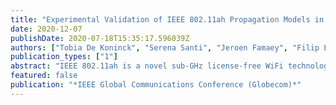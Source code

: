```yaml
---
title: "Experimental Validation of IEEE 802.11ah Propagation Models in Heterogeneous Smart City Environments"
date: 2020-12-07
publishDate: 2020-07-18T15:35:17.596039Z
authors: ["Tobia De Koninck", "Serena Santi", "Jeroen Famaey", "Filip Lemic"]
publication_types: ["1"]
abstract: "IEEE 802.11ah is a novel sub-GHz license-free WiFi technology that is of great interest for Smart Cities, primarily due to its long range, low energy consumption, reliability, and ubiquitousness. To guarantee a long lifetime of battery-powered IEEE 802.ah Mobile Terminals (MTs), network discovery-based on beaconing and probing should ideally be avoided. Alternative discovery approaches heavily rely on crowd-sourcing, which in turn relies on propagation modeling. Due to the novelty of IEEE 802.11ah, the accuracy of the available propagation models is currently all but clear, and this paper makes one of the first steps in bridging this gap. Specifically, for a number of Smart City-relevant environments we experimentally evaluate the accuracy of an exhaustive set of models by comparing their outputs against real measurements obtained using IEEE 802.11ahcompatible hardware. Our results are encouraging, showing that the existing models are indeed suitable for IEEE 802.11ah. However, they also indicate that diverse models perform best in distinct types of deployment environment, suggesting the need for an environment-tailored design of IEEE 802.11ah-based systems that use propagation modeling."
featured: false
publication: "*IEEE Global Communications Conference (Globecom)*"
---
```

